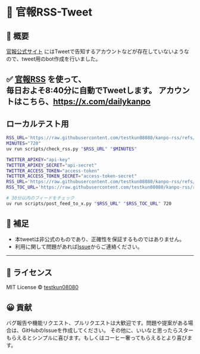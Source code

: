 # 📢 官報RSS-Tweet

## 📌 概要
[官報公式サイト](https://www.kanpo.go.jp/index.html) にはTweetで告知するアカウントなどが存在していないようなので、tweet用のbot作成を行いました。  

✅ [官報RSS](https://github.com/testkun08080/kanpo-rss) を使って、  
毎日およそ8:40分に自動でTweetします。
アカウントはこちら、https://x.com/dailykanpo
---

## ローカルテスト用
```zsh
RSS_URL='https://raw.githubusercontent.com/testkun08080/kanpo-rss/refs/heads/main/feed.xml'
MINUTES="720"
uv run scripts/check_rss.py "$RSS_URL" "$MINUTES"
```

```zsh
TWITTER_APIKEY="api-key"
TWITTER_APIKEY_SECRET="api-secret"
TWITTER_ACCESS_TOKEN="access-token"
TWITTER_ACCESS_TOKEN_SECRET="access-token-secret"
RSS_URL='https://raw.githubusercontent.com/testkun08080/kanpo-rss/refs/heads/main/feed.xml'
RSS_TOC_URL='https://raw.githubusercontent.com/testkun08080/kanpo-rss/refs/heads/main/feed_toc.xml'

# 30分以内のフィードをチェック
uv run scripts/post_feed_to_x.py "$RSS_URL" "$RSS_TOC_URL" 720
```

## 💬 補足
- 本tweetは非公式のものであり、正確性を保証するものではありません。
- 利用に関して問題があれば[Issue](https://github.com/testkun08080/kanpo-rss/issues)からご連絡ください。

---

## 📄 ライセンス

MIT License © [testkun08080](https://github.com/testkun08080)

## 😀 貢献
バグ報告や機能リクエスト、プルリクエストは大歓迎です。問題や提案がある場合は、GitHubのIssueを作成してください。
その他に、いいなと思ったらスターもらえるとシンプルに喜びます。もしくはコーヒー奢ってもらえるとより喜びます。

